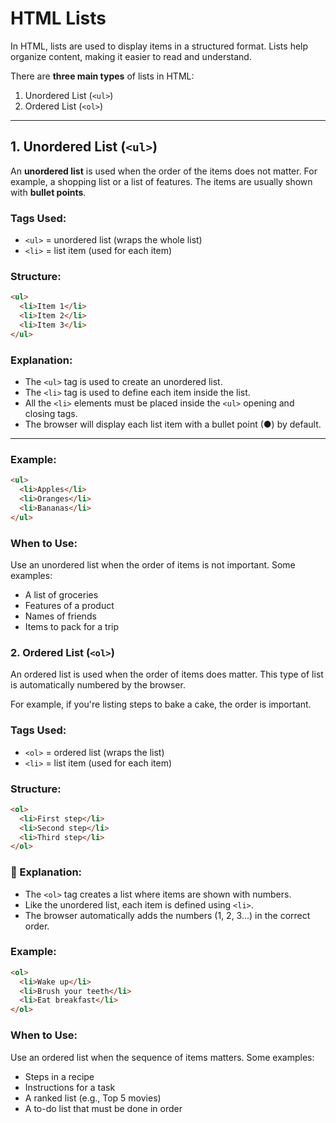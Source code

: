 # HTML Lists

In HTML, lists are used to display items in a structured format. Lists help organize content, making it easier to read and understand.

There are **three main types** of lists in HTML:

1. Unordered List (`<ul>`)
2. Ordered List (`<ol>`)


---

## 1. Unordered List (`<ul>`)

An **unordered list** is used when the order of the items does not matter. For example, a shopping list or a list of features. The items are usually shown with **bullet points**.

###  Tags Used:
- `<ul>` = unordered list (wraps the whole list)
- `<li>` = list item (used for each item)

###  Structure:

```html
<ul>
  <li>Item 1</li>
  <li>Item 2</li>
  <li>Item 3</li>
</ul>

```
###  Explanation:

- The `<ul>` tag is used to create an unordered list.
- The `<li>` tag is used to define each item inside the list.
- All the `<li>` elements must be placed inside the `<ul>` opening and closing tags.
- The browser will display each list item with a bullet point (●) by default.

---

###  Example:

```html
<ul>
  <li>Apples</li>
  <li>Oranges</li>
  <li>Bananas</li>
</ul>
```

###  When to Use:
Use an unordered list when the order of items is not important. Some examples:

- A list of groceries
- Features of a product
- Names of friends
- Items to pack for a trip


### 2. Ordered List (`<ol>`)

An ordered list is used when the order of items does matter. This type of list is automatically numbered by the browser.

For example, if you're listing steps to bake a cake, the order is important.

###  Tags Used:

- `<ol>` = ordered list (wraps the list)
- `<li>` = list item (used for each item)


### Structure:
  
```html
<ol>
  <li>First step</li>
  <li>Second step</li>
  <li>Third step</li>
</ol>
```

### 🧠 Explanation:

- The `<ol>` tag creates a list where items are shown with numbers.
- Like the unordered list, each item is defined using `<li>`.
- The browser automatically adds the numbers (1, 2, 3...) in the correct order.

###  Example:

```html
<ol>
  <li>Wake up</li>
  <li>Brush your teeth</li>
  <li>Eat breakfast</li>
</ol>
```

### When to Use:
Use an ordered list when the sequence of items matters. Some examples:

- Steps in a recipe
- Instructions for a task
- A ranked list (e.g., Top 5 movies)
- A to-do list that must be done in order


